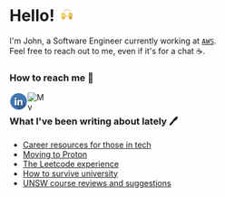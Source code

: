 <h1>Hello! <img alt='wave' src="/assets/wave.gif" height="25px" width="30px"/></h3/>
 
I'm John, a Software Engineer currently working at [`AWS`](https://aws.com).  
Feel free to reach out to me, even if it's for a chat ☕.  

<h3>How to reach me 📧</h3>

<p>
  <a href="https://www.linkedin.com/in/john-dao/" target="_blank">
    <img src="/assets/linkedinLogo.png" align="left" height="32px" width="32px" alt="Linkedin"/> 
  </a>
  &nbsp;
  <a href="https://johndao.com/" target="_blank">
    <img src="https://avatars.githubusercontent.com/u/51881944?s=460&u=de2399451ba977dac0ac42f3539e945104733bb2&v=4" padding="10px" align="left" height="32px" width="32px" alt="My Website"/>
  </a>
</p>

<h3>What I've been writing about lately 🖊️</h3>

<!--START_SECTION:feed-->
* [Career resources for those in tech](https:&#x2F;&#x2F;johndao.com&#x2F;blog&#x2F;career-resources-for-those-in-tech)
* [Moving to Proton](https:&#x2F;&#x2F;johndao.com&#x2F;blog&#x2F;moving-to-proton)
* [The Leetcode experience](https:&#x2F;&#x2F;johndao.com&#x2F;blog&#x2F;the-leetcode-experience)
* [How to survive university](https:&#x2F;&#x2F;johndao.com&#x2F;blog&#x2F;how-to-survive-university)
* [UNSW course reviews and suggestions](https:&#x2F;&#x2F;johndao.com&#x2F;blog&#x2F;unsw-course-reviews-and-suggestions)
<!--END_SECTION:feed-->
